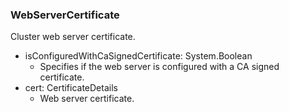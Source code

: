 ### WebServerCertificate
Cluster web server certificate.

- isConfiguredWithCaSignedCertificate: System.Boolean
  - Specifies if the web server is configured with a CA signed certificate.
- cert: CertificateDetails
  - Web server certificate.
